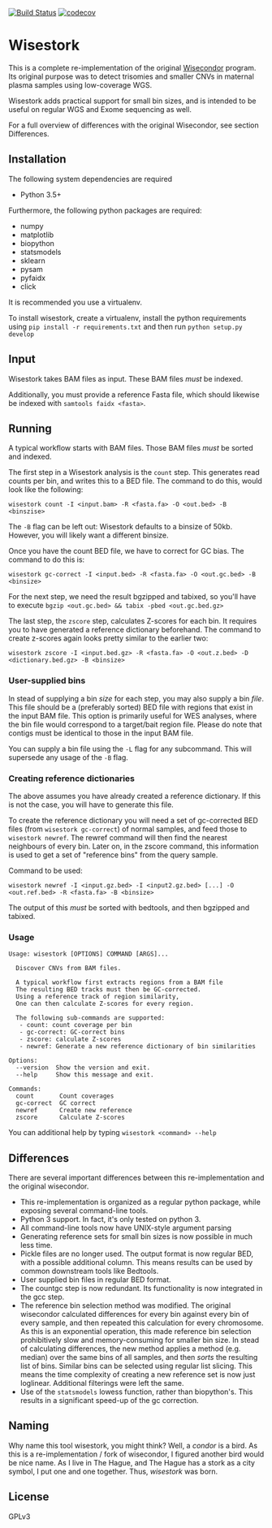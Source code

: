 [![Build Status](https://travis-ci.org/sndrtj/wisestork.svg?branch=master)](https://travis-ci.org/sndrtj/wisestork) 
[![codecov](https://codecov.io/gh/sndrtj/wisestork/branch/master/graph/badge.svg)](https://codecov.io/gh/sndrtj/wisestork)

Wisestork
=======
This is a complete re-implementation of the original 
[Wisecondor](https://github.com/VUmcCGP/wisecondor) program.
Its original purpose was to detect trisomies and smaller CNVs in 
maternal plasma samples using low-coverage WGS.
 
Wisestork adds practical support for small bin sizes,
and is intended to be useful on regular WGS and Exome sequencing as well.

For a full overview of differences with the original Wisecondor, 
see section Differences.

## Installation

The following system dependencies are required

* Python 3.5+

Furthermore, the following python packages are required:

* numpy
* matplotlib
* biopython
* statsmodels
* sklearn
* pysam
* pyfaidx
* click

It is recommended you use a virtualenv. 

To install wisestork, create a virtualenv, install the python 
requirements using `pip install -r requirements.txt` and then run
`python setup.py develop`


## Input 

Wisestork takes BAM files as input. These BAM files _must_ be indexed.
 
Additionally, you must provide a reference Fasta file, which should
likewise be indexed with `samtools faidx <fasta>`.  

## Running

A typical workflow starts with BAM files. Those BAM files _must_ be
sorted and indexed. 

The first step in a Wisestork analysis is the `count` step. This 
generates read counts per bin, and writes this to a BED file. The 
command to do this, would look like the following:

`wisestork count -I <input.bam> -R <fasta.fa> -O <out.bed> -B <binszise>`
 
The `-B` flag can be left out: Wisestork defaults to a binsize of 50kb.
However, you will likely want a different binsize.

Once you have the count BED file, we have to correct for GC bias. The
command to do this is:

`wisestork gc-correct -I <input.bed> -R <fasta.fa> -O <out.gc.bed> -B <binsize>`

For the next step, we need the result bgzipped and tabixed, so you'll 
have to execute `bgzip <out.gc.bed> && tabix -pbed <out.gc.bed.gz>`

The last step, the `zscore` step, calculates Z-scores for each bin.
It requires you to have generated a reference dictionary beforehand. 
The command to create z-scores again looks pretty similar to the 
earlier two:

`wisestork zscore -I <input.bed.gz> -R <fasta.fa> -O <out.z.bed> -D <dictionary.bed.gz> -B <binsize>`


### User-supplied bins

In stead of supplying a bin _size_ for each step, you may also supply a 
bin _file_. This file should be a (preferably sorted) BED file with regions
that exist in the input BAM file. This option is primarily useful for 
WES analyses, where the bin file would correspond to a target/bait region
file. Please do note that contigs must be identical to those in the 
input BAM file. 

You can supply a bin file using the `-L` flag for any subcommand.
This will supersede any usage of the `-B` flag.

### Creating reference dictionaries

The above assumes you have already created a reference dictionary. 
If this is not the case, you will have to generate this file. 

To create the reference dictionary you will need a set of gc-corrected
BED files (from `wisestork gc-correct`) of normal samples, and feed those
to `wisestork newref`. The rewref command will then find the nearest
neighbours of every bin. Later on, in the zscore command, this
information is used to get a set of "reference bins" from the query
sample. 

Command to be used:

`wisestork newref -I <input.gz.bed> -I <input2.gz.bed> [...] -O <out.ref.bed> -R <fasta.fa> -B <binsize>`
 
The output of this _must_ be sorted with bedtools, and then bgzipped
and tabixed. 

### Usage

```
Usage: wisestork [OPTIONS] COMMAND [ARGS]...

  Discover CNVs from BAM files.

  A typical workflow first extracts regions from a BAM file
  The resulting BED tracks must then be GC-corrected.
  Using a reference track of region similarity,
  One can then calculate Z-scores for every region.

  The following sub-commands are supported:
   - count: count coverage per bin
   - gc-correct: GC-correct bins
   - zscore: calculate Z-scores
   - newref: Generate a new reference dictionary of bin similarities

Options:
  --version  Show the version and exit.
  --help     Show this message and exit.

Commands:
  count       Count coverages
  gc-correct  GC correct
  newref      Create new reference
  zscore      Calculate Z-scores
```

You can additional help by typing `wisestork <command> --help`

## Differences

There are several important differences between this re-implementation
and the original wisecondor. 
 
* This re-implementation is organized as a regular python package, 
  while exposing several command-line tools. 
* Python 3 support. In fact, it's only tested on python 3.
* All command-line tools now have UNIX-style argument parsing
* Generating reference sets for small bin sizes is now possible in 
  much less time. 
* Pickle files are no longer used. The output format is now regular BED,
  with a possible additional column. This means results can be used by 
  common downstream tools like Bedtools.
* User supplied bin files in regular BED format. 
* The countgc step is now redundant. Its functionality is now integrated
  in the gcc step. 
* The reference bin selection method was modified. The
  original wisecondor calculated differences for every bin against every
  bin of every sample, and then repeated this calculation for every 
  chromosome. As this is an exponential operation, this made 
  reference bin selection prohibitively slow and memory-consuming for 
  smaller bin size. In stead of calculating differences, the new method
  applies a method (e.g. median) over the same bins of all samples, 
  and then _sorts_ the resulting list of bins. Similar bins can be
  selected using regular list slicing. This means the time complexity 
  of creating a new reference set is now just loglinear. Additional 
  filterings were left the same. 
* Use of the `statsmodels` lowess function, rather than biopython's. 
  This results in a significant speed-up of the gc correction.

## Naming

Why name this tool wisestork, you might think?
Well, a _condor_ is a bird. As this is a re-implementation / fork of
wisecondor, I figured another bird would be nice name. As I live in The Hague,
and The Hague has a stork as a city symbol, I put one and one together.
Thus, _wisestork_ was born. 

## License

GPLv3